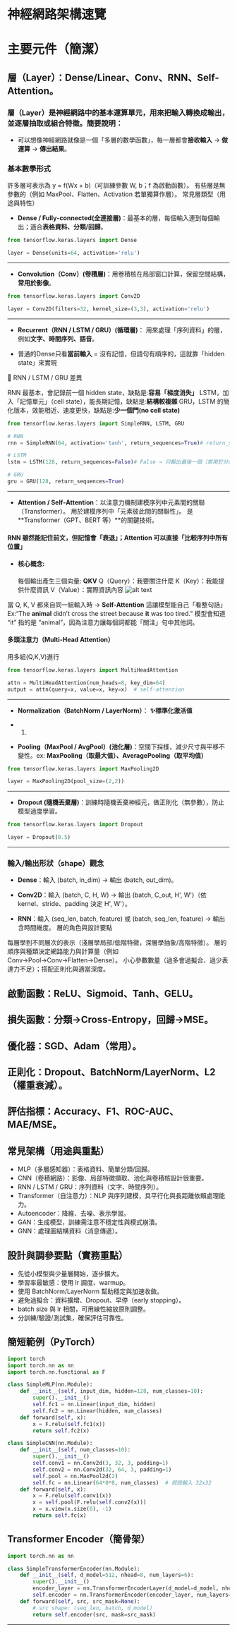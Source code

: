 # 神經網路架構速覽

# 主要元件（簡潔）

## 層（Layer）：Dense/Linear、Conv、RNN、Self-Attention。

### 層（Layer）是神經網路中的基本運算單元，用來把輸入轉換成輸出，並逐層抽取或組合特徵。簡要說明：

- 可以想像神經網路就像是一個「多層的數學函數」，每一層都會**接收輸入** → **做運算** → **傳出結果**。

### 基本數學形式

許多層可表示為 y = f(Wx + b)（可訓練參數 W, b；f 為啟動函數）。
有些層是無參數的（例如 MaxPool、Flatten、Activation 若單獨算作層）。
常見層類型（用途與特性）

- **Dense / Fully‑connected(全連接層)**：最基本的層，每個輸入連到每個輸出；適合**表格資料、分類/回歸**。

```python
from tensorflow.keras.layers import Dense

layer = Dense(units=64, activation='relu')
```
---

- **Convolution（Conv）(卷積層)**：用卷積核在局部窗口計算，保留空間結構，**常用於影像**。

```python
from tensorflow.keras.layers import Conv2D

layer = Conv2D(filters=32, kernel_size=(3,3), activation='relu')
```
---

- **Recurrent（RNN / LSTM / GRU）(循環層)**：
 用來處理「序列資料」的層，例如**文字、時間序列、語音**。
 
 - 普通的Dense只看**當前輸入** = 沒有記憶，但語句有順序的，這就靠「hidden state」來實現

🔹 RNN / LSTM / GRU 差異

RNN	最基本，會記錄前一個 hidden state，缺點是:**容易「梯度消失」**
LSTM，加入「記憶單元」（cell state），能長期記憶，缺點是:**結構較複雜**
GRU，LSTM 的簡化版本，效能相近、速度更快，缺點是:**少一個門(no cell state)**

```python
from tensorflow.keras.layers import SimpleRNN, LSTM, GRU

# RNN
rnn = SimpleRNN(64, activation='tanh', return_sequences=True)# return_sequences=True → 表示輸出每個時間步的結果

# LSTM
lstm = LSTM(128, return_sequences=False)# False → 只輸出最後一個（常用於分類）

# GRU
gru = GRU(128, return_sequences=True)
```
---

- **Attention / Self‑Attention**：以注意力機制建模序列中元素間的關聯（Transformer）。
用於建模序列中「元素彼此間的關聯性」。
是 **Transformer（GPT、BERT 等）**的關鍵技術。

#### RNN 雖然能記住前文，但記憶會「衰退」；Attention 可以直接「比較序列中所有位置」
- #### 核心概念:
  每個輸出產生三個向量: **QKV**
    Q（Query）：我要關注什麼
    K（Key）：我能提供什麼資訊
    V（Value）：實際資訊內容
    ![alt text](image.png)

當 Q, K, V 都來自同一組輸入時 → **Self-Attention**
這讓模型能自己「看整句話」Ex:“The **animal** didn’t cross the street because **it** was too tired.”
模型會知道 “it” 指的是 “animal”，因為注意力讓每個詞都能「關注」句中其他詞。

#### 多頭注意力（Multi-Head Attention）
用多組(Q,K,V)進行
```python
from tensorflow.keras.layers import MultiHeadAttention

attn = MultiHeadAttention(num_heads=8, key_dim=64)
output = attn(query=x, value=x, key=x)  # self-attention
```
---


- **Normalization（BatchNorm / LayerNorm）**： **✨標準化激活值**

- 1. 

- **Pooling（MaxPool / AvgPool）(池化層)**：空間下採樣，減少尺寸與平移不變性。ex: **MaxPooling（取最大值）、AveragePooling（取平均值）**

```python
from tensorflow.keras.layers import MaxPooling2D

layer = MaxPooling2D(pool_size=(2,2))
```
---

- **Dropout (隨機丟棄層)**：訓練時隨機丟棄神經元，做正則化（無參數），防止模型過度學習。

```python
from tensorflow.keras.layers import Dropout

layer = Dropout(0.5)
```
---

### 輸入/輸出形狀（shape）觀念

- **Dense**：輸入 (batch, in_dim) → 輸出 (batch, out_dim)。

- **Conv2D**：輸入 (batch, C, H, W) → 輸出 (batch, C_out, H', W')（依 kernel、stride、padding 決定 H', W'）。

- **RNN**：輸入 (seq_len, batch, feature) 或 (batch, seq_len, feature) → 輸出含時間維度。
層的角色與設計要點

每層學到不同層次的表示（淺層學局部/低階特徵，深層學抽象/高階特徵）。
層的順序與種類決定網路能力與計算量（例如 Conv→Pool→Conv→Flatten→Dense）。
小心參數數量（過多會過擬合、過少表達力不足）；搭配正則化與適當深度。  

## 啟動函數：ReLU、Sigmoid、Tanh、GELU。  

## 損失函數：分類→Cross-Entropy，回歸→MSE。  
## 優化器：SGD、Adam（常用）。  
## 正則化：Dropout、BatchNorm/LayerNorm、L2（權重衰減）。  
## 評估指標：Accuracy、F1、ROC-AUC、MAE/MSE。

## 常見架構（用途與重點）
- MLP（多層感知器）：表格資料、簡單分類/回歸。  
- CNN（卷積網路）：影像、局部特徵擷取、池化與卷積核設計很重要。  
- RNN / LSTM / GRU：序列資料（文字、時間序列）。  
- Transformer（自注意力）：NLP 與序列建模，具平行化與長距離依賴處理能力。  
- Autoencoder：降維、去噪、表示學習。  
- GAN：生成模型，訓練需注意不穩定性與模式崩潰。  
- GNN：處理圖結構資料（消息傳遞）。

## 設計與調參要點（實務重點）
- 先從小模型與少量層開始，逐步擴大。  
- 學習率最敏感：使用 lr 調度、warmup。  
- 使用 BatchNorm/LayerNorm 幫助穩定與加速收斂。  
- 避免過擬合：資料擴增、Dropout、早停（early stopping）。  
- batch size 與 lr 相關，可用線性縮放原則調整。  
- 分訓練/驗證/測試集，確保評估可靠性。

## 簡短範例（PyTorch）

```python
import torch
import torch.nn as nn
import torch.nn.functional as F

class SimpleMLP(nn.Module):
    def __init__(self, input_dim, hidden=128, num_classes=10):
        super().__init__()
        self.fc1 = nn.Linear(input_dim, hidden)
        self.fc2 = nn.Linear(hidden, num_classes)
    def forward(self, x):
        x = F.relu(self.fc1(x))
        return self.fc2(x)

class SimpleCNN(nn.Module):
    def __init__(self, num_classes=10):
        super().__init__()
        self.conv1 = nn.Conv2d(3, 32, 3, padding=1)
        self.conv2 = nn.Conv2d(32, 64, 3, padding=1)
        self.pool = nn.MaxPool2d(2)
        self.fc = nn.Linear(64*8*8, num_classes)  # 假設輸入 32x32
    def forward(self, x):
        x = F.relu(self.conv1(x))
        x = self.pool(F.relu(self.conv2(x)))
        x = x.view(x.size(0), -1)
        return self.fc(x)
```

## Transformer Encoder（簡骨架）
```python
import torch.nn as nn

class SimpleTransformerEncoder(nn.Module):
    def __init__(self, d_model=512, nhead=8, num_layers=6):
        super().__init__()
        encoder_layer = nn.TransformerEncoderLayer(d_model=d_model, nhead=nhead)
        self.encoder = nn.TransformerEncoder(encoder_layer, num_layers=num_layers)
    def forward(self, src, src_mask=None):
        # src shape: (seq_len, batch, d_model)
        return self.encoder(src, mask=src_mask)
```

---

